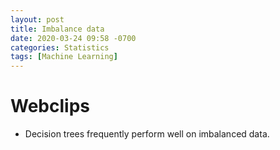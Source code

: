 ```yaml
---
layout: post
title: Imbalance data
date: 2020-03-24 09:58 -0700
categories: Statistics
tags: [Machine Learning]
---
```


# Webclips

* Decision trees frequently perform well on imbalanced data. 

